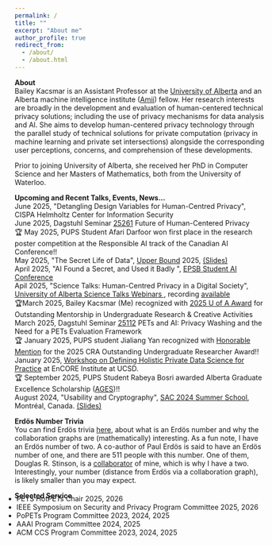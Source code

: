 ```yaml
---
permalink: /
title: ""
excerpt: "About me"
author_profile: true
redirect_from: 
  - /about/
  - /about.html
---
```


<b>About</b><br/>
Bailey Kacsmar is an Assistant Professor at the <a href="https://apps.ualberta.ca/directory/person/kacsmar">University of Alberta</a> and an Alberta machine intelligence institute (<a href="https://www.amii.ca/">Amii</a>) fellow. 
Her research interests are broadly in the development and evaluation of human-centered technical privacy solutions; including the use of privacy mechanisms for data analysis and AI. She aims to develop human-centered privacy technology through the parallel study of technical solutions for private computation (privacy in machine learning and private set intersections) alongside the corresponding user perceptions, concerns, and comprehension of these developments. 


Prior to joining University of Alberta, she received her PhD in Computer Science and her Masters of Mathematics, both from the University of Waterloo.




<!-- I am advised by [Florian Kerschbaum](https://cs.uwaterloo.ca/~fkerschb/) and I am a member of the  [Cryptography, Security, and Privacy (CrySP)](https://crysp.uwaterloo.ca/) lab. -->
<!--  My masters thesis was on combinatorial cryptography, advised by [Doug Stinson](https://cs.uwaterloo.ca/~dstinson/). -->





<!-- 
Reminder you can use the PoPETs nomination form [here](https://docs.google.com/forms/d/e/1FAIpQLScxkw61ltTcpAwkVN5TSNRID-01-MNVyuW1b4FwP0rVufNdZQ/viewform) to nominate yourself or someone else as a PETs Artifact committee member, PC member, or external reviewer.  -->



<b>Upcoming and Recent Talks, Events, News...</b><br/>
June 2025, "Detangling Design Variables for Human-Centred Privacy", CISPA Helmholtz Center for Information Security <br/>
June 2025, Dagstuhl Seminar <a href="https://www.dagstuhl.de/25261">25261</a> Future of Human-Centered Privacy  <br/>
&#x1F3C6; May 2025, PUPS Student Afari Darfoor won first place in the research poster competition at
the Responsible AI track of the Canadian AI Conference!! <br/>
May 2025, "The Secret Life of Data", <a href="https://www.upperbound.ai/">Upper Bound</a> 2025, <a href="https://bkacsmar.github.io/files/UpperBound2025.pdf">(Slides)</a><br/>
April 2025, "AI Found a Secret, and Used it Badly ", <a href="https://sites.google.com/epsb.ca/epsbstudentaiconference/home"> EPSB Student AI Conference </a> <br/>
Apil 2025, "Science Talks: Human-Centred Privacy in a Digital Society", <a href="https://www.ualberta.ca/en/science/alumni-and-giving/science-talks-webinars.html"> University of Alberta Science Talks Webinars </a>, recording <a href="https://www.youtube.com/watch?v=wbvhhMu9Rhw">available</a> <br/>
&#x1F3C6;March 2025, Bailey Kacsmar (Me) recognized with <a href="https://www.ualberta.ca/en/current-students/undergraduate-research-initiative/navigating-research-process/mentor-award.html"> 2025 U of A Award</a> for Outstanding Mentorship in Undergraduate Research & Creative Activities <br/>
March 2025, Dagstuhl Seminar <a href="https://www.dagstuhl.de/seminars/seminar-calendar/seminar-details/25112">25112</a> PETs and AI: Privacy Washing and the Need for a PETs Evaluation Framework  <br/>
&#x1F3C6; January 2025, PUPS student Jialiang Yan recognized with <a href="https://www.ualberta.ca/en/computing-science/news-and-events/news/2025/january/jialiang-yan-recognized-with-honorable-mention-for-the-2025-outstanding-undergraduate-researcher-award.html">Honorable Mention</a>  for the 2025 CRA Outstanding Undergraduate Researcher Award!!<br/>
January 2025, <a href="https://encoredp.github.io/">Workshop on Defining Holistic Private Data Science for Practice</a> at EnCORE Institute at UCSD. <br/>
&#x1F3C6; September 2025, PUPS Student Rabeya Bosri awarded Alberta Graduate Excellence Scholarship (<a href="https://www.ualberta.ca/en/graduate-studies/fees-funding/scholarships-awards/alberta-graduate-excellence-scholarship.html">AGES</a>)!!<br/>
August 2024, "Usability and Cryptography", <a href="https://sacworkshop.org/SAC24/summer-school.html">SAC 2024 Summer School</a>, Montréal, Canada. <a href="https://bkacsmar.github.io/files/SAC2024UsabilityTutorialPart1and2.pdf">(Slides)</a> <br/>


<!-- 
July 2024, I'll be at PETs 2024 in Bristol, say hello! <br/>
June 2024, "Human-Centred Privacy in Machine Learning", University of Guelph, Canada. <a href="https://bkacsmar.github.io/files/HCPPML_Guelph_2024_June.pdf">(Slides)</a> <br/>
May 2024, "Privacy Pinch Points for Applied ML", Amii Upper Bound, Edmonton, Canada.
<a href="https://bkacsmar.github.io/files/2024_Amii_upperbound.pdf">(Slides)</a>
November 2023, "Comprehension from Chaos: Towards Informed Consent for Private Computation", ACM CCS 2023, Copenhagen, Denmark.

October 2023, "Privacy and AI in Society", Amii DevCon Keynote, Edmonton, Alberta. 

August 2023, "Features of Privacy Context in Multiparty Data Sharing", 2023 BIRS Workshop on Contextual Integrity for Differential Privacy. Banff International Research Station UBC Okanagan Campus, Canada.-->

<!-- 
July 2023 "Human-Centred Privacy in Machine Learning", ZISC Seminar Series, Zurich, Switzerland. 

<!-- 
May 2023 "Beyond Data Privacy for Machine Learning", 2023 Upper Bound Academic Symposium, Amii, Edmonton, Alberta. 
[Slides](https://bkacsmar.github.io/files/Amii_privacyML_2023.pdf)  

May 2023 "Improving Interactive Instruction", Math Teaching Colloquium at 2023 MAA Seaway Section, Waterloo, Ontario.
<!--[Slides](https://bkacsmar.github.io/files/Math_ed_colloqium_2023.pdf)  -->



<b>Erdös Number Trivia</b><br/>
You can find Erdös trivia <a href="https://sites.google.com/oakland.edu/grossman/home/the-erdoes-number-project">here</a>, about what is an Erdös number and why the collaboration graphs are (mathematically) interesting. As a fun note, I have an Erdös number of two. A co-author of Paul Erdös is said to have an Erdös number of one, and there are 511 people with this number. One of them, Douglas R. Stinson, is a <a href="https://cs.uwaterloo.ca/~dstinson/coauthors.html">collaborator</a> of mine, which is why I have a two. Interestingly, your number (distance from Erdös via a collaboration graph), is likely smaller than you may expect.  


<b>Selected Service</b>
<ul style="margin-top:-25px; margin-left:-20px;">
  <li> PETS HotPETs Chair 2025, 2026 </li>
  <li> IEEE Symposium on Security and Privacy Program Committee 2025, 2026</li>
  <li> PoPETs Program Committee 2023, 2024, 2025</li>
  <li> AAAI Program Committee 2024, 2025</li>
  <li> ACM CCS Program Committee 2023, 2024, 2025</li>  
<!--   <li> PoPETS Artifact Committee co-chair 2022, 2023</li>   <li> Symposium on Usable Privacy and Security (SOUPS) Program Committee 2024 </li>-->
</ul>


<!-- <img src="/files/crysp-logo-word-clearbg-blackfg.png" alt="CrySP Logo" width="225" hspace="25"> 
 
<img src="/files/UniversityOfWaterloo_logo_horiz_rgb.png" alt="Waterloo Logo" width="275">
 
-->
